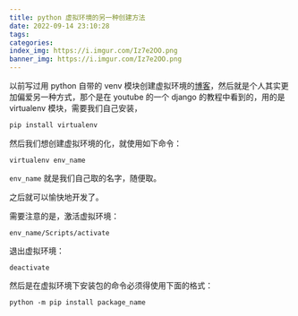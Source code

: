 ```yaml
---
title: python 虚拟环境的另一种创建方法
date: 2022-09-14 23:10:28
tags:
categories:
index_img: https://i.imgur.com/Iz7e2OO.png
banner_img: https://i.imgur.com/Iz7e2OO.png
---
```


以前写过用 python 自带的 venv 模块创建虚拟环境的[博客](https://fanyfull.github.io/2021/06/02/Python-3-8-%E8%99%9A%E6%8B%9F%E7%8E%AF%E5%A2%83%E7%9B%B8%E5%85%B3(Windows10))，然后就是个人其实更加偏爱另一种方式，那个是在 youtube 的一个 django 的教程中看到的，用的是 virtualenv 模块，需要我们自己安装，

```py
pip install virtualenv
```

然后我们想创建虚拟环境的化，就使用如下命令：

```shell
virtualenv env_name
```

`env_name` 就是我们自己取的名字，随便取。

之后就可以愉快地开发了。

需要注意的是，激活虚拟环境：

```shell
env_name/Scripts/activate
```

退出虚拟环境：

```shell
deactivate
```

然后是在虚拟环境下安装包的命令必须得使用下面的格式：

```shell
python -m pip install package_name
```
